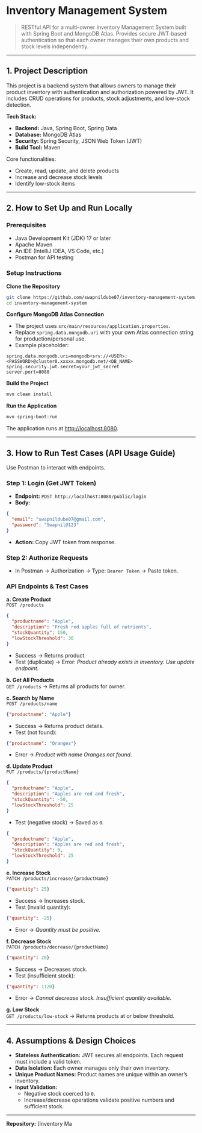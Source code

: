 # Inventory Management System

> RESTful API for a multi-owner Inventory Management System built with Spring Boot and MongoDB Atlas. Provides secure JWT-based authentication so that each owner manages their own products and stock levels independently.

---

## 1. Project Description
This project is a backend system that allows owners to manage their product inventory with authentication and authorization powered by JWT. It includes CRUD operations for products, stock adjustments, and low-stock detection.

**Tech Stack:**
- **Backend:** Java, Spring Boot, Spring Data
- **Database:** MongoDB Atlas
- **Security:** Spring Security, JSON Web Token (JWT)
- **Build Tool:** Maven

Core functionalities:
- Create, read, update, and delete products
- Increase and decrease stock levels
- Identify low-stock items

---

## 2. How to Set Up and Run Locally

### Prerequisites
- Java Development Kit (JDK) 17 or later
- Apache Maven
- An IDE (IntelliJ IDEA, VS Code, etc.)
- Postman for API testing

### Setup Instructions

**Clone the Repository**
```bash
git clone https://github.com/swapnildube07/inventory-management-system.git
cd inventory-management-system
```

**Configure MongoDB Atlas Connection**
- The project uses `src/main/resources/application.properties`.
- Replace `spring.data.mongodb.uri` with your own Atlas connection string for production/personal use.
- Example placeholder:
```properties
spring.data.mongodb.uri=mongodb+srv://<USER>:<PASSWORD>@cluster0.xxxxx.mongodb.net/<DB_NAME>
spring.security.jwt.secret=your_jwt_secret
server.port=8080
```

**Build the Project**
```bash
mvn clean install
```

**Run the Application**
```bash
mvn spring-boot:run
```

The application runs at [http://localhost:8080](http://localhost:8080).

---

## 3. How to Run Test Cases (API Usage Guide)
Use Postman to interact with endpoints.

### Step 1: Login (Get JWT Token)
- **Endpoint:** `POST http://localhost:8080/public/login`
- **Body:**
```json
{
  "email": "swapnildube07@gmail.com",
  "password": "Swapnil@123"
}
```
- **Action:** Copy JWT token from response.

### Step 2: Authorize Requests
- In Postman → Authorization → Type: `Bearer Token` → Paste token.

### API Endpoints & Test Cases

**a. Create Product**  
`POST /products`
```json
{
  "productname": "Apple",
  "description": "Fresh red apples full of nutrients",
  "stockQuantity": 150,
  "lowStockThreshold": 30
}
```
- Success → Returns product.
- Test (duplicate) → Error: *Product already exists in inventory. Use update endpoint.*

**b. Get All Products**  
`GET /products` → Returns all products for owner.

**c. Search by Name**  
`POST /products/name`
```json
{"productname": "Apple"}
```
- Success → Returns product details.
- Test (not found):
```json
{"productname": "Oranges"}
```
- Error → *Product with name Oranges not found.*

**d. Update Product**  
`PUT /products/{productName}`
```json
{
  "productname": "Apple",
  "description": "Apples are red and fresh",
  "stockQuantity": -50,
  "lowStockThreshold": 25
}
```
- Test (negative stock) → Saved as `0`.
```json
{
  "productname": "Apple",
  "description": "Apples are red and fresh",
  "stockQuantity": 0,
  "lowStockThreshold": 25
}
```

**e. Increase Stock**  
`PATCH /products/increase/{productName}`
```json
{"quantity": 25}
```
- Success → Increases stock.
- Test (invalid quantity):
```json
{"quantity": -25}
```
- Error → *Quantity must be positive.*

**f. Decrease Stock**  
`PATCH /products/decrease/{productName}`
```json
{"quantity": 20}
```
- Success → Decreases stock.
- Test (insufficient stock):
```json
{"quantity": 1120}
```
- Error → *Cannot decrease stock. Insufficient quantity available.*

**g. Low Stock**  
`GET /products/low-stock` → Returns products at or below threshold.

---

## 4. Assumptions & Design Choices
- **Stateless Authentication:** JWT secures all endpoints. Each request must include a valid token.
- **Data Isolation:** Each owner manages only their own inventory.
- **Unique Product Names:** Product names are unique within an owner’s inventory.
- **Input Validation:**
  - Negative stock coerced to `0`.
  - Increase/decrease operations validate positive numbers and sufficient stock.

---

**Repository:** [Inventory Ma